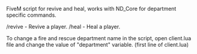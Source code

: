 FiveM script for revive and heal, works with ND_Core for department specific commands.

/revive - Revive a player.
/heal - Heal a player.

To change a fire and rescue department name in the script, open client.lua file and change the value of "department" variable. (first line of client.lua)
